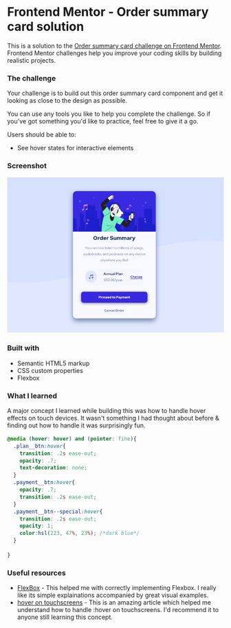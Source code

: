 # Frontend Mentor - Order summary card solution

This is a solution to the [Order summary card challenge on Frontend Mentor](https://www.frontendmentor.io/challenges/order-summary-component-QlPmajDUj). Frontend Mentor challenges help you improve your coding skills by building realistic projects. 

### The challenge

Your challenge is to build out this order summary card component and get it looking as close to the design as possible.

You can use any tools you like to help you complete the challenge. So if you've got something you'd like to practice, feel free to give it a go.

Users should be able to:

- See hover states for interactive elements

### Screenshot

![Screenshot](./images/Screenshot-Muisc-Shop.png)

### Built with

- Semantic HTML5 markup
- CSS custom properties
- Flexbox

### What I learned
A major concept I learned while building this was how to handle hover effects on touch devices. It wasn't something I had thought about before & finding out how to handle it was surprisingly fun.

```css
@media (hover: hover) and (pointer: fine){
  .plan__btn:hover{
    transition: .2s ease-out;
    opacity: .7;
    text-decoration: none;
  }
  .payment__btn:hover{
    opacity: .7;
    transition: .2s ease-out;
  }
  .payment__btn--special:hover{
    transition: .2s ease-out;
    opacity: 1;
    color:hsl(223, 47%, 23%); /*dark blue*/
  }

}
```

### Useful resources

- [FlexBox](https://css-tricks.com/snippets/css/a-guide-to-flexbox/) - This helped me with correctly implementing Flexbox. I really like its simple explainations accompanied by great visual examples.
- [hover on touchscreens](https://medium.com/@mezoistvan/finally-a-css-only-solution-to-hover-on-touchscreens-c498af39c31c) - This is an amazing article which helped me understand how to handle :hover on touchscreens. I'd recommend it to anyone still learning this concept.
